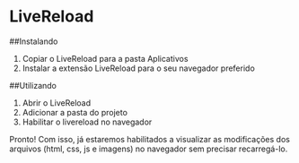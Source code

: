 LiveReload
==========

##Instalando
1. Copiar o LiveReload para a pasta Aplicativos
2. Instalar a extensão LiveReload para o seu navegador preferido

##Utilizando
1. Abrir o LiveReload
2. Adicionar a pasta do projeto
3. Habilitar o livereload no navegador

Pronto! Com isso, já estaremos habilitados a visualizar as modificações dos arquivos (html, css, js e imagens) no navegador sem precisar recarregá-lo.
